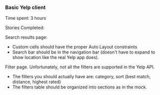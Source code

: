 ### Basic Yelp client

Time spent: 3 hours

Stories Completed:

Search results page:
* Custom cells should have the proper Auto Layout constraints
* Search bar should be in the navigation bar (doesn't have to expand to show location like the real Yelp app does).

Filter page. Unfortunately, not all the filters are supported in the Yelp API.
* The filters you should actually have are: category, sort (best match, distance, highest rated)
* The filters table should be organized into sections as in the mock.

